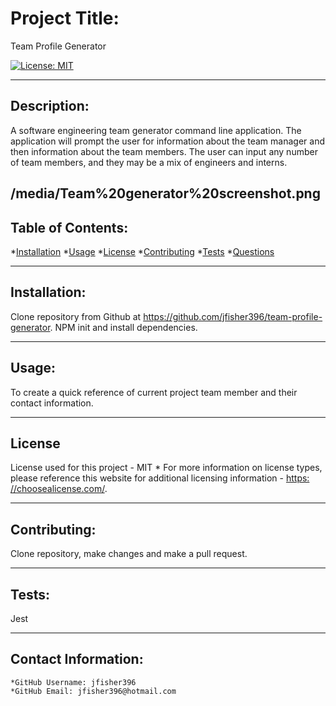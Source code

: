 
  
  # Project Title:

  Team Profile Generator

  [![License: MIT](https://img.shields.io/badge/License-MIT-yellow.svg)](https://opensource.org/licenses/MIT)
  
---

  ## Description:

  A software engineering team generator command line application. The application will prompt the user for information about the team manager and then information about the team members. The user can input any number of team members, and they may be a mix of engineers and interns.

/media/Team%20generator%20screenshot.png
  ---

  ## Table of Contents:
  *[Installation](#Installation) 
  *[Usage](#Usage)
  *[License](#License)
  *[Contributing](#Contribution)
  *[Tests](#Tests) 
  *[Questions](#Contact-Information)

---

  ## Installation:

  Clone repository from Github at https://github.com/jfisher396/team-profile-generator. NPM init and install dependencies.

---

  ## Usage:

  To create a quick reference of current project team member and their contact information.

---

  ## License
  License used for this project - MIT
    * For more information on license types, please reference this website
  for additional licensing information - [https: //choosealicense.com/](https://choosealicense.com/).

---

  ## Contributing:

  Clone repository, make changes and make a pull request.

---

  ## Tests:
  Jest

---

  ## Contact Information:
    *GitHub Username: jfisher396
    *GitHub Email: jfisher396@hotmail.com
  
